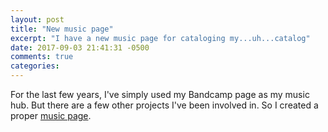 ```yaml
---
layout: post
title: "New music page"
excerpt: "I have a new music page for cataloging my...uh...catalog"
date: 2017-09-03 21:41:31 -0500
comments: true
categories: 
---
```


For the last few years, I've simply used my Bandcamp page as my music hub. But there are a few other projects I've been involved in. So I created a proper [music page](/music/).
